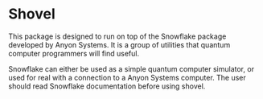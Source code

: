 # Shovel

This package is designed to run on top of the Snowflake package developed by Anyon Systems. It is a group of utilities that quantum computer programmers will find useful.

Snowflake can either be used as a simple quantum computer simulator, or used for real with a connection to a Anyon Systems computer. The user should read Snowflake documentation before using shovel.
